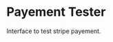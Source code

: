 # Payement Tester
<!-- ❌ Don't Delete This Comment ❌
Project short description:
  Interface to test stripe payement
Project Topics (tags):
  php stripe html css api
-->

Interface to test stripe payement.

